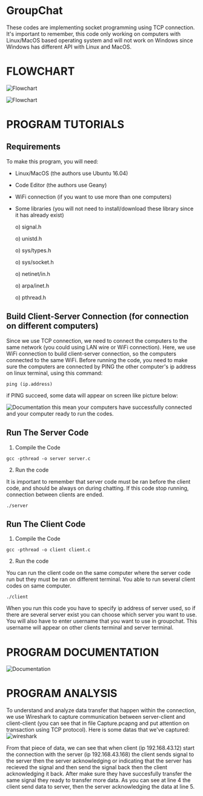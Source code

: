 # GroupChat
These codes are implementing socket programming using TCP connection. It's important to remember, this code only working on computers with Linux/MacOS based operating system and will not work on Windows since Windows has different API with Linux and MacOS.

FLOWCHART
======
![Flowchart](Server.jpg)

![Flowchart](Client.jpg)

PROGRAM TUTORIALS
======
Requirements
--------

To make this program, you will need:
  - Linux/MacOS     (the authors use Ubuntu 16.04)
  - Code Editor     (the authors use Geany)
  - WiFi connection (if you want to use more than one computers)
  - Some libraries  (you will not need to install/download these library since it has already exist)
  
      o) signal.h
      
      o) unistd.h
      
      o) sys/types.h
      
      o) sys/socket.h
      
      o) netinet/in.h
      
      o) arpa/inet.h
      
      o) pthread.h
      
Build Client-Server Connection (for connection on different computers)
--------
Since we use TCP connection, we need to connect the computers to the same network (you could using LAN wire or WiFi connection).
Here, we use WiFi connection to build client-server connection, so the computers connected to the same WiFi. Before running the code, you need to make sure the computers are connected by PING the other computer's ip address on linux terminal, using this command:
```
ping (ip.address)
```
if PING succeed, some data will appear on screen like picture below:

![Documentation](Ping.png)
this mean your computers have successfully connected and your computer ready to run the codes.


Run The Server Code
--------

1. Compile the Code
```
gcc -pthread -o server server.c
```
2. Run the code

It is important to remember that server code must be ran before the client code, and should be always on during chatting. If this code stop running, connection between clients are ended.
```
./server
```


Run The Client Code
--------
1. Compile the Code
```
gcc -pthread -o client client.c
```
2. Run the code

You can run the client code on the same computer where the server code run but they must be ran on different terminal. You able to run several client codes on same computer.
```
./client
```
When you run this code you have to specify ip address of server used, so if there are several server exist you can choose which server you want to use. You will also have to enter username that you want to use in groupchat. This username will appear on other clients terminal and server terminal.


PROGRAM DOCUMENTATION
======
![Documentation](Capture.PNG)

PROGRAM ANALYSIS
======
To understand and analyze data transfer that happen within the connection, we use Wireshark to capture communication between server-client and client-client (you can see that in file Capture.pcapng and put attention on transaction using TCP protocol). Here is some datas that we've captured:
                                     ![wireshark](Capture.png)

From that piece of data, we can see that when client (ip 192.168.43.12) start the connection with the server (ip 192.168.43.168) the client sends signal to the server then the server acknowledging or indicating that the server has recieved the signal and then send the signal back then the client acknowledging it back. After make sure they have succesfully transfer the same signal they ready to transfer more data. As you can see at line 4 the client send data to server, then the server acknowledging the data at line 5.   
